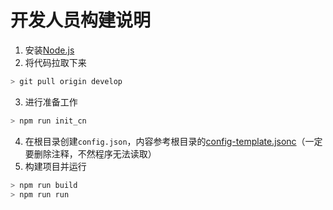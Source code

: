 # 开发人员构建说明
1. 安装[Node.js](http://nodejs.cn/download/)
2. 将代码拉取下来
```bash
> git pull origin develop
```
3. 进行准备工作
```bash
> npm run init_cn
```
4. 在根目录创建`config.json`，内容参考根目录的[config-template.jsonc](https://github.com/YHBZ/yhoj-code-base/blob/develop/config-template.jsonc)（一定要删除注释，不然程序无法读取）
5. 构建项目并运行
```bash
> npm run build
> npm run run
```